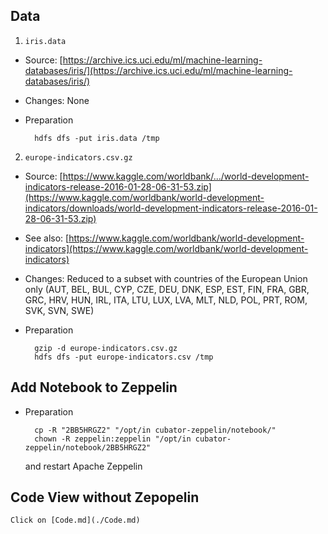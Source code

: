 ## Data

1) `iris.data`

- Source: [https://archive.ics.uci.edu/ml/machine-learning-databases/iris/](https://archive.ics.uci.edu/ml/machine-learning-databases/iris/)
- Changes: None
- Preparation

		hdfs dfs -put iris.data /tmp

2) `europe-indicators.csv.gz`

- Source: [https://www.kaggle.com/worldbank/.../world-development-indicators-release-2016-01-28-06-31-53.zip](https://www.kaggle.com/worldbank/world-development-indicators/downloads/world-development-indicators-release-2016-01-28-06-31-53.zip)
- See also: [https://www.kaggle.com/worldbank/world-development-indicators](https://www.kaggle.com/worldbank/world-development-indicators)
- Changes: Reduced to a subset with countries of the European Union only  (AUT, BEL, BUL, CYP, CZE, DEU, DNK, ESP, EST, FIN, FRA, GBR, GRC, HRV, HUN, IRL, ITA, LTU, LUX, LVA, MLT, NLD, POL, PRT, ROM, SVK, SVN, SWE) 
- Preparation

		gzip -d europe-indicators.csv.gz
		hdfs dfs -put europe-indicators.csv /tmp


## Add Notebook to Zeppelin

- Preparation

		cp -R "2BB5HRGZ2" "/opt/in cubator-zeppelin/notebook/"
		chown -R zeppelin:zeppelin "/opt/in cubator-zeppelin/notebook/2BB5HRGZ2"

	and restart Apache Zeppelin


## Code View without Zepopelin

	Click on [Code.md](./Code.md)